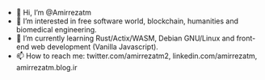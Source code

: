 - 👋 Hi, I’m @Amirrezatm
- 👀 I’m interested in free software world, blockchain, humanities and biomedical engineering.
- 🌱 I’m currently learning Rust/Actix/WASM, Debian GNU/Linux and front-end web development (Vanilla Javascript).
- 📫 How to reach me: twitter.com/amirrezatm2, linkedin.com/amirrezatm, amirrezatm.blog.ir
